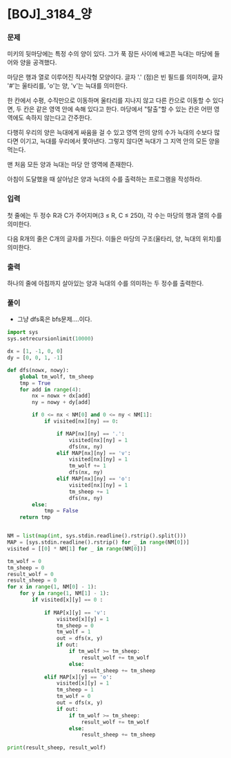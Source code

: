 # [BOJ]_3184_양

### 문제

미키의 뒷마당에는 특정 수의 양이 있다. 그가 푹 잠든 사이에 배고픈 늑대는 마당에 들어와 양을 공격했다.

마당은 행과 열로 이루어진 직사각형 모양이다. 글자 '.' (점)은 빈 필드를 의미하며, 글자 '#'는 울타리를, 'o'는 양, 'v'는 늑대를 의미한다.

한 칸에서 수평, 수직만으로 이동하며 울타리를 지나지 않고 다른 칸으로 이동할 수 있다면, 두 칸은 같은 영역 안에 속해 있다고 한다. 마당에서 "탈출"할 수 있는 칸은 어떤 영역에도 속하지 않는다고 간주한다.

다행히 우리의 양은 늑대에게 싸움을 걸 수 있고 영역 안의 양의 수가 늑대의 수보다 많다면 이기고, 늑대를 우리에서 쫓아낸다. 그렇지 않다면 늑대가 그 지역 안의 모든 양을 먹는다.

맨 처음 모든 양과 늑대는 마당 안 영역에 존재한다.

아침이 도달했을 때 살아남은 양과 늑대의 수를 출력하는 프로그램을 작성하라.

### 입력

첫 줄에는 두 정수 R과 C가 주어지며(3 ≤ R, C ≤ 250), 각 수는 마당의 행과 열의 수를 의미한다.

다음 R개의 줄은 C개의 글자를 가진다. 이들은 마당의 구조(울타리, 양, 늑대의 위치)를 의미한다.

### 출력

하나의 줄에 아침까지 살아있는 양과 늑대의 수를 의미하는 두 정수를 출력한다.

### 풀이

- 그냥 dfs혹은 bfs문제....이다.

```python
import sys
sys.setrecursionlimit(10000)

dx = [1, -1, 0, 0]
dy = [0, 0, 1, -1]

def dfs(nowx, nowy):
    global tm_wolf, tm_sheep
    tmp = True
    for add in range(4):
        nx = nowx + dx[add]
        ny = nowy + dy[add]

        if 0 <= nx < NM[0] and 0 <= ny < NM[1]:
            if visited[nx][ny] == 0:

                if MAP[nx][ny] == '.':
                    visited[nx][ny] = 1
                    dfs(nx, ny)
                elif MAP[nx][ny] == 'v':
                    visited[nx][ny] = 1
                    tm_wolf += 1
                    dfs(nx, ny)
                elif MAP[nx][ny] == 'o':
                    visited[nx][ny] = 1
                    tm_sheep += 1
                    dfs(nx, ny)
        else:
            tmp = False
    return tmp


NM = list(map(int, sys.stdin.readline().rstrip().split()))
MAP = [sys.stdin.readline().rstrip() for _ in range(NM[0])]
visited = [[0] * NM[1] for _ in range(NM[0])]

tm_wolf = 0
tm_sheep = 0
result_wolf = 0
result_sheep = 0
for x in range(1, NM[0] - 1):
    for y in range(1, NM[1] - 1):
        if visited[x][y] == 0 :
            
            if MAP[x][y] == 'v':
                visited[x][y] = 1
                tm_sheep = 0
                tm_wolf = 1
                out = dfs(x, y)
                if out:
                    if tm_wolf >= tm_sheep:
                        result_wolf += tm_wolf
                    else:
                        result_sheep += tm_sheep
            elif MAP[x][y] == 'o':
                visited[x][y] = 1
                tm_sheep = 1
                tm_wolf = 0
                out = dfs(x, y)
                if out:
                    if tm_wolf >= tm_sheep:
                        result_wolf += tm_wolf
                    else:
                        result_sheep += tm_sheep
        
print(result_sheep, result_wolf)
```





